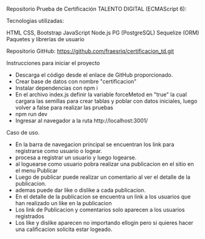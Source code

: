 Repositorio Prueba de Certificación TALENTO DIGITAL (ECMAScript 6):

Tecnologias utilizadas:

HTML
CSS, Bootstrap
JavaScript
Node.js
PG (PostgreSQL)
Sequelize (ORM)
Paquetes y librerías de usuario

Repositorio GitHub: https://github.com/fraesriq/certificacion_td.git

Instrucciones para iniciar el proyecto

- Descarga el código desde el enlace de GitHub proporcionado.
- Crear base de datos con nombre "certificacion"
- Instalar dependencias con npm i
- En el archivo index.js definir la variable forceMetod en "true" la cual cargara las semillas para crear tablas y poblar con datos iniciales, luego volver a false para realizar las pruebas
- npm run dev
- Ingresar al navegador a la ruta http://localhost:3001/

Caso de uso.

- En la barra de navegacion principal se encuentran los link para registrarse como usuario o logear.
- procesa a registrar un usuario y luego logearse.
- al loguearse como usuario pobra realizar una publicacion en el sitio en el menu Publicar
- Luego de publicar puede realizar un comentario al ver el detalle de la publicacion.
- ademas puede dar like o dislike a cada publicacion.
- En el detalle de la publicacion se encuentra un link a los usuarios que han realizado un like en la publicacion
- Los link de Publicacion y comentarios solo aparecen a los usuarios registrados
- Los like y dislike aparecen no importando ellogin pero si quieres hacer una calificacion solicita estar logeado.
